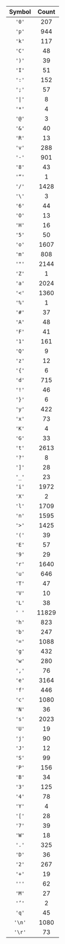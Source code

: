 



|Symbol|Count|
| :---: | :---: |
|`'0'`|207|
|`'p'`|944|
|`'k'`|117|
|`'C'`|48|
|`')'`|39|
|`'I'`|51|
|`':'`|152|
|`';'`|57|
|`'\|'`|8|
|`'*'`|4|
|`'@'`|3|
|`'&'`|40|
|`'R'`|13|
|`'v'`|288|
|`'-'`|901|
|`'8'`|43|
|`'“'`|1|
|`'/'`|1428|
|`'\'`|3|
|`'6'`|44|
|`'O'`|13|
|`'H'`|16|
|`'5'`|50|
|`'o'`|1607|
|`'m'`|808|
|`'"'`|2144|
|`'Z'`|1|
|`'a'`|2024|
|`'<'`|1360|
|`'%'`|1|
|`'#'`|37|
|`'A'`|48|
|`'F'`|41|
|`'1'`|161|
|`'Q'`|9|
|`'z'`|12|
|`'{'`|6|
|`'d'`|715|
|`'!'`|46|
|`'}'`|6|
|`'y'`|422|
|`'x'`|73|
|`'K'`|4|
|`'G'`|33|
|`'t'`|2613|
|`'?'`|8|
|`']'`|28|
|`'_'`|23|
|`'i'`|1972|
|`'X'`|2|
|`'l'`|1709|
|`'n'`|1595|
|`'>'`|1425|
|`'('`|39|
|`'E'`|57|
|`'9'`|29|
|`'r'`|1640|
|`'u'`|646|
|`'T'`|47|
|`'V'`|10|
|`'L'`|38|
|`' '`|11829|
|`'h'`|823|
|`'b'`|247|
|`'='`|1088|
|`'g'`|432|
|`'w'`|280|
|`','`|76|
|`'e'`|3164|
|`'f'`|446|
|`'c'`|1080|
|`'N'`|36|
|`'s'`|2023|
|`'U'`|19|
|`'j'`|90|
|`'J'`|12|
|`'S'`|99|
|`'P'`|156|
|`'B'`|34|
|`'3'`|125|
|`'4'`|78|
|`'Y'`|4|
|`'['`|28|
|`'7'`|39|
|`'W'`|18|
|`'.'`|325|
|`'D'`|36|
|`'2'`|267|
|`'+'`|19|
|`'''`|62|
|`'M'`|27|
|`'’'`|2|
|`'q'`|45|
|`'\n'`|1080|
|`'\r'`|73|
